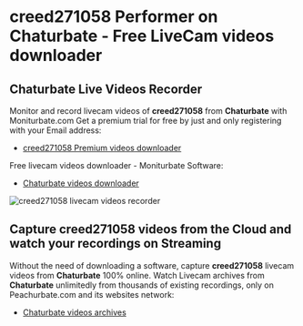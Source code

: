 # creed271058 Performer on Chaturbate - Free LiveCam videos downloader

## Chaturbate Live Videos Recorder

Monitor and record livecam videos of **creed271058** from **Chaturbate** with Moniturbate.com
Get a premium trial for free by just and only registering with your Email address:
* [creed271058 Premium videos downloader](https://moniturbate.com/request-demo-licence-key.html)

Free livecam videos downloader - Moniturbate Software:
* [Chaturbate videos downloader](https://moniturbate.com/moniturbate-download-software.html)

![creed271058 livecam videos recorder](https://peachurnet.com/templates/moniturbate-software.png)


## Capture creed271058 videos from the Cloud and watch your recordings on Streaming

Without the need of downloading a software, capture **creed271058** livecam videos from **Chaturbate** 100% online.
Watch Livecam archives from **Chaturbate** unlimitedly from thousands of existing recordings, only on Peachurbate.com and its websites network:
* [Chaturbate videos archives](https://peachurnet.com/)